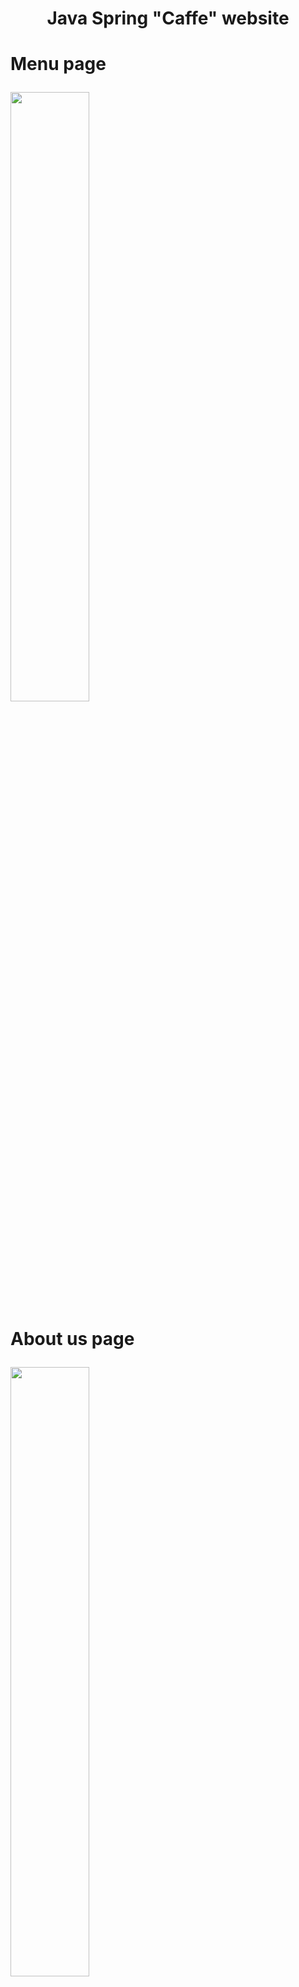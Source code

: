 <h1 align="center">Java Spring "Caffe" website<h1/>
<p>Menu page<p/>
<img src="https://sun1-56.userapi.com/impg/BtbIExNSogRQZpMXZi5qbSEu-hC2vqXTGAVDEw/oNKeQzq0z00.jpg?size=1280x644&quality=96&sign=2a62e8c0c35da80003ff3ab297ca1dbc&type=album" height="50%"/>
<p>About us page<p/>
<img src="https://sun1-98.userapi.com/impg/WiDHeIkSBjjbCCsFn5fW_JRqm_lyt8DJh-_k2w/A8TEwwyMz2Q.jpg?size=1280x647&quality=96&sign=c8825e7f14bccea2ff0ab3b7b1b4b2c1&type=album" height="50%"/>
<p>Page for changing menu<p/>
<img src="https://sun9-59.userapi.com/impg/R9hAjV1yPpCQb-mbVDeQ1Nz5Pg5uLUVRRZgQkg/rX0DrMTqKVA.jpg?size=1280x648&quality=96&sign=0925142afa3e3766dff27573dfbe0471&type=album" height="50%"/>
<p>Page with some analytics<p/>
<img src="https://sun9-74.userapi.com/impg/AuXdk8qKMcEJSA2zW3aEey_o4iML2sH86dLJCA/XQAinWcI53A.jpg?size=1280x240&quality=96&sign=e3e92914d073e1fa32fea7df9819e577&type=album" height="50%"/>
<h4>On the page above there are two buttons: "Экспорт" "Импорт". "Экспорт" button makes a database restore point and "Импорт" button restores the database from the last restore point<h4/>
